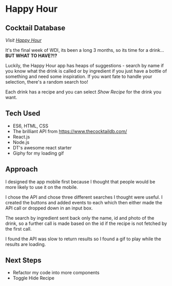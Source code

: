 # Happy Hour

## Cocktail Database

*Visit [Happy Hour](https://shahrene.github.io/Happy-Hour/)*

It's the final week of WDI, its been a long 3 months, so its time for a drink... **BUT WHAT TO HAVE?!?**

Luckily, the Happy Hour app has heaps of suggestions - search by name if you know what the drink is called or
by ingredient if you just have a bottle of something and need some inspiration. If you want fate to handle your selection, there's a random search too!

Each drink has a recipe and you can select *Show Recipe* for the drink you want.

## Tech Used

* ES6, HTML, CSS
* The brilliant API from https://www.thecocktaildb.com/
* React.js
* Node.js
* DT's awesome react starter
* Giphy for my loading gif

## Approach

I designed the app mobile first because I thought that people would be more likely to use it on the mobile.

I chose the API and chose three different searches I thought were useful. I created the buttons and added events to each which then either made the API call or dropped down in an input box.

The search by ingredient sent back only the name, id and photo of the drink, so a further call is made based on the id if the recipe is not fetched by the first call.

I found the API was slow to return results so I found a gif to play while the results are loading.


## Next Steps

* Refactor my code into more components
* Toggle Hide Recipe
